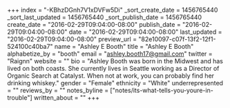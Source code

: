 +++
index = "-KBhzDGnh7V1xDVFw5Di"
_sort_create_date = 1456765440
_sort_last_updated = 1456765440
_sort_publish_date = 1456765440
create_date = "2016-02-29T09:04:00-08:00"
publish_date = "2016-02-29T09:04:00-08:00"
date = "2016-02-29T09:04:00-08:00"
last_updated = "2016-02-29T09:04:00-08:00"
preview_url = "82e10097-c07f-13f2-12f1-524100c40ba7"
name = "Ashley E Booth"
title = "Ashley E Booth"
alphabetize_by = "booth"
email = "ashley.booth17@gmail.com"
twitter = "Raignn"
website = ""
bio = "Ashley Booth was born in the Midwest and has lived on both coasts. She currently lives in Seattle working as a Director of Organic Search at Catalyst. When not at work, you can probably find her drinking whiskey."
gender = "Female"
ethnicity = "White"
underrepresented = ""
reviews_by = ""
notes_byline = ["notes/its-what-tells-you-youre-in-trouble"]
written_about = ""
+++


